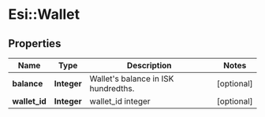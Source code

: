 # Esi::Wallet

## Properties
Name | Type | Description | Notes
------------ | ------------- | ------------- | -------------
**balance** | **Integer** | Wallet&#39;s balance in ISK hundredths. | [optional] 
**wallet_id** | **Integer** | wallet_id integer | [optional] 


